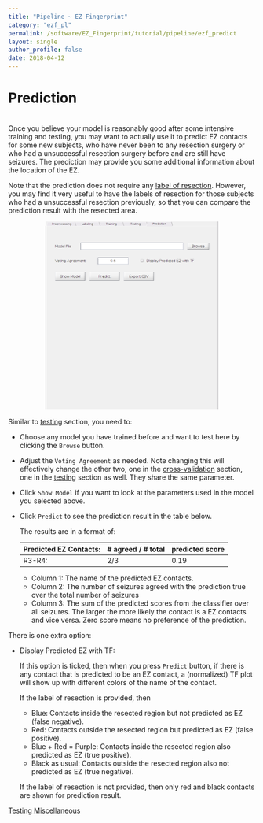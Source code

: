 ```yaml
---
title: "Pipeline ~ EZ Fingerprint"
category: "ezf_pl"
permalink: /software/EZ_Fingerprint/tutorial/pipeline/ezf_predict
layout: single
author_profile: false
date: 2018-04-12
---
```


# Prediction

<br/>Once you believe your model is reasonably good after some intensive training and testing, you may want to actually use it to predict EZ contacts for some new subjects, who have never been to any resection surgery or who had a unsuccessful resection surgery before and are still have seizures. The prediction may provide you some additional information about the location of the EZ.

Note that the prediction does not require any [label of resection](/software/EZ_Fingerprint/tutorial/pipeline/ezf_label#lr). However, you may find it very useful to have the labels of resection for those subjects who had a unsuccessful resection previously, so that you can compare the prediction result with the resected area.

<p align="center">
  <img src="/images/software/EZ_Fingerprint/predict.png" style="max-width: 70%;">
</p>

Similar to [testing](/software/EZ_Fingerprint/tutorial/pipeline/ezf_test) section, you need to:

* Choose any model you have trained before and want to test here by clicking the `Browse` button.

* Adjust the `Voting Agreement` as needed. Note changing this will effectively change the other two, one in the [cross-validation](/software/EZ_Fingerprint/tutorial/pipeline/ezf_train#cv) section, one in the [testing](/software/EZ_Fingerprint/tutorial/pipeline/ezf_test) section as well. They share the same parameter.

* Click `Show Model` if you want to look at the parameters used in the model you selected above.

* Click `Predict` to see the prediction result in the table below.

	The results are in a format of:

	Predicted EZ Contacts:	| # agreed / # total 	| predicted score
	---						|---					|---
	R3-R4:					| 2/3					| 0.19

	* Column 1: The name of the predicted EZ contacts.
	* Column 2: The number of seizures agreed with the prediction true over the total number of seizures
	* Column 3: The sum of the predicted scores from the classifier over all seizures. The larger the more likely the contact is a EZ contacts and vice versa. Zero score means no preference of the prediction.

There is one extra option:

* Display Predicted EZ with TF:

	If this option is ticked, then when you press `Predict` button, if there is any contact that is predicted to be an EZ contact, a (normalized) TF plot will show up with different colors of the name of the contact.

	If the label of resection is provided, then

	* Blue: Contacts inside the resected region but not predicted as EZ (false negative).
	* Red: Contacts outside the resected region but predicted as EZ (false positive).
	* Blue + Red = Purple: Contacts inside the resected region also predicted as EZ (true positive).
	* Black as usual: Contacts outside the resected region also not predicted as EZ (true negative).

	If the label of resection is not provided, then only red and black contacts are shown for prediction result.

<div class="pagination">
	<a class="left" href="/software/EZ_Fingerprint/tutorialezf_test"><i class="fa fa-arrow-circle-left"></i> Testing </a>
	<a class="right" href="/software/EZ_Fingerprint/tutorial/ezf_misc"> Miscellaneous <i class="fa fa-arrow-circle-right"></i></a>
</div>

